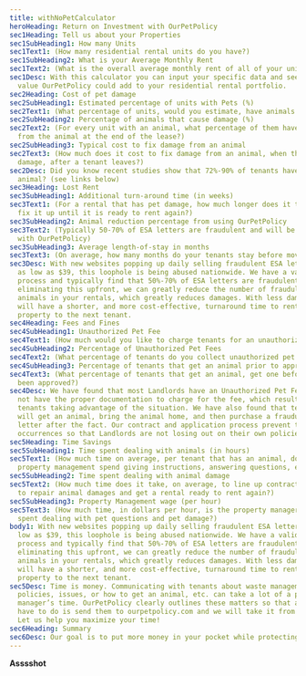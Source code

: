 ```yaml
---
title: withNoPetCalculator
heroHeading: Return on Investment with OurPetPolicy
sec1Heading: Tell us about your Properties
sec1SubHeading1: How many Units
sec1Text1: (How many residential rental units do you have?)
sec1SubHeading2: What is your Average Monthly Rent
sec1Text2: (What is the overall average monthly rent of all of your units?)
sec1Desc: With this calculator you can input your specific data and see how much
  value OurPetPolicy could add to your residential rental portfolio.
sec2Heading: Cost of pet damage
sec2SubHeading1: Estimated percentage of units with Pets (%)
sec2Text1: (What percentage of units, would you estimate, have animals in them?)
sec2SubHeading2: Percentage of animals that cause damage (%)
sec2Text2: (For every unit with an animal, what percentage of them have damage
  from the animal at the end of the lease?)
sec2SubHeading3: Typical cost to fix damage from an animal
sec2Text3: (How much does it cost to fix damage from an animal, when there is
  damage, after a tenant leaves?)
sec2Desc: Did you know recent studies show that 72%-90% of tenants have an
  animal? (see links below)
sec3Heading: Lost Rent
sec3SubHeading1: Additional turn-around time (in weeks)
sec3Text1: (For a rental that has pet damage, how much longer does it take to
  fix it up until it is ready to rent again?)
sec3SubHeading2: Animal reduction percentage from using OurPetPolicy
sec3Text2: (Typically 50-70% of ESA letters are fraudulent and will be exposed
  with OurPetPolicy)
sec3SubHeading3: Average length-of-stay in months
sec3Text3: (On average, how many months do your tenants stay before moving?)
sec3Desc: With new websites popping up daily selling fraudulent ESA letters for
  as low as $39, this loophole is being abused nationwide. We have a validation
  process and typically find that 50%-70% of ESA letters are fraudulent. By
  eliminating this upfront, we can greatly reduce the number of fraudulent
  animals in your rentals, which greatly reduces damages. With less damage, you
  will have a shorter, and more cost-effective, turnaround time to rent your
  property to the next tenant.
sec4Heading: Fees and Fines
sec4SubHeading1: Unauthorized Pet Fee
sec4Text1: (How much would you like to charge tenants for an unauthorized pet?)
sec4SubHeading2: Percentage of Unauthorized Pet Fees
sec4Text2: (What percentage of tenants do you collect unauthorized pet fees from?)
sec4SubHeading3: Percentage of tenants that get an animal prior to approval
sec4Text3: (What percentage of tenants that get an animal, get one before it has
  been approved?)
sec4Desc: We have found that most Landlords have an Unauthorized Pet Fee but do
  not have the proper documentation to charge for the fee, which results in
  tenants taking advantage of the situation. We have also found that tenants
  will get an animal, bring the animal home, and then purchase a fraudulent ESA
  letter after the fact. Our contract and application process prevent these
  occurrences so that Landlords are not losing out on their own policies
sec5Heading: Time Savings
sec5SubHeading1: Time spent dealing with animals (in hours)
sec5Text1: (How much time on average, per tenant that has an animal, does
  property management spend giving instructions, answering questions, etc.?)
sec5SubHeading2: Time spent dealing with animal damage
sec5Text2: (How much time does it take, on average, to line up contractors, etc.
  to repair animal damages and get a rental ready to rent again?)
sec5SubHeading3: Property Management wage (per hour)
sec5Text3: (How much time, in dollars per hour, is the property manager’s time
  spent dealing with pet questions and pet damage?)
body1: With new websites popping up daily selling fraudulent ESA letters for as
  low as $39, this loophole is being abused nationwide. We have a validation
  process and typically find that 50%-70% of ESA letters are fraudulent. By
  eliminating this upfront, we can greatly reduce the number of fraudulent
  animals in your rentals, which greatly reduces damages. With less damage, you
  will have a shorter, and more cost-effective, turnaround time to rent your
  property to the next tenant.
sec5Desc: Time is money. Communicating with tenants about waste management
  policies, issues, or how to get an animal, etc. can take a lot of a property
  manager’s time. OurPetPolicy clearly outlines these matters so that all you
  have to do is send them to ourpetpolicy.com and we will take it from there.
  Let us help you maximize your time!
sec6Heading: Summary
sec6Desc: Our goal is to put more money in your pocket while protecting your rentals.
---
```


**Asssshot**
